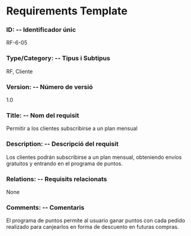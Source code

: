 ﻿# Requirements Template 

### ID: -- Identificador únic 
RF-6-05

### Type/Category: -- Tipus i Subtipus 
RF, Cliente
 
### Version: -- Número de versió 
1.0
 
### Title: -- Nom del requisit 
Permitir a los clientes subscribirse a un plan mensual

### Description: -- Descripció del requisit 
Los clientes podrán subscribirse a un plan mensual, obteniendo envíos gratuitos y entrando en el programa de puntos.

### Relations: -- Requisits relacionats 
None
 
### Comments: -- Comentaris 
El programa de puntos permite al usuario ganar puntos con cada pedido realizado para canjearlos en forma de descuento en futuras compras.
